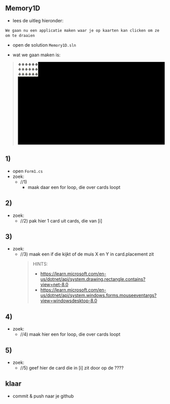 

## Memory1D

- lees de uitleg hieronder:
```
We gaan nu een applicatie maken waar je op kaarten kan clicken om ze om te draaien
```


- open de solution `Memory1D.sln`

- wat we gaan maken is:
> ![](img/memory.gif)
        


## 1)

- open `Form1.cs`
- zoek:
    - //1) 
        -  maak daar een for loop, die over cards loopt

## 2)
- zoek:
    - //2) pak hier 1 card uit cards, die van [i]

## 3)
- zoek:
    - //3) maak een if die kijkt of de muis X en Y in card.placement zit
        > HINTS: 
        > - https://learn.microsoft.com/en-us/dotnet/api/system.drawing.rectangle.contains?view=net-8.0
        > - https://learn.microsoft.com/en-us/dotnet/api/system.windows.forms.mouseeventargs?view=windowsdesktop-8.0
      
## 4)
- zoek:
    - //4) maak hier een for loop, die over cards loopt
 
## 5)
- zoek:
    - //5) geef hier de card die in [i] zit door op de ????

## klaar

- commit & push naar je github        